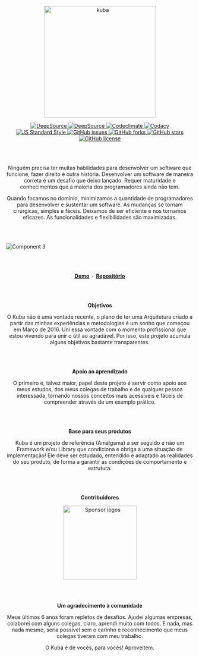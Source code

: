 <p align="center">
  <a href="https://kuba.ink" target="_blank" rel="noopener">
    <img width="300" src="https://user-images.githubusercontent.com/35740192/147132766-ad6e25c3-22c0-4b19-acd7-be87bfc5870e.png" alt="kuba">
  </a>
</p>

<p align="center">
  <a href="https://deepsource.io/gh/deMGoncalves/kuba/?ref=repository-badge}" target="_blank">
    <img src="https://deepsource.io/gh/deMGoncalves/kuba.svg/?label=active+issues&show_trend=true&token=gPCov7hvg2e88VASFwhXhR26" alt="DeepSource" />
  </a>
  <a href="https://deepsource.io/gh/deMGoncalves/kuba/?ref=repository-badge}" target="_blank">
    <img src="https://deepsource.io/gh/deMGoncalves/kuba.svg/?label=resolved+issues&show_trend=true&token=gPCov7hvg2e88VASFwhXhR26" alt="DeepSource" />
  </a>
  <a href="https://codeclimate.com/github/deMGoncalves/kuba/maintainability" target="_blank">
    <img src="https://api.codeclimate.com/v1/badges/f000644462eae8e6b020/maintainability" alt="Codeclimate" />
  </a>
  <a href="https://www.codacy.com/gh/deMGoncalves/kuba/dashboard?utm_source=github.com&amp;utm_medium=referral&amp;utm_content=deMGoncalves/ku" target="_blank">
    <img src="https://app.codacy.com/project/badge/Grade/8d2b7ccbd9d64b90bcccc515a1f61457" alt="Codacy" />
  </a>
  <a href="http://standardjs.com" target="_blank">
    <img src="https://img.shields.io/badge/code%20style-standard-brightgreen.svg" alt="JS Standard Style" />
  </a>
  <a href="https://github.com/deMGoncalves/kuba/issues" target="_blank">
    <img src="https://img.shields.io/github/issues/deMGoncalves/kuba" alt="GitHub issues" />
  </a>
  <a href="https://github.com/deMGoncalves/kuba/network" target="_blank">
    <img src="https://img.shields.io/github/forks/deMGoncalves/kuba" alt="GitHub forks" />
  </a>
  <a href="https://github.com/deMGoncalves/kuba/stargazers" target="_blank">
    <img src="https://img.shields.io/github/stars/deMGoncalves/kuba" alt="GitHub stars" />
  </a>
  <a href="https://github.com/deMGoncalves/kuba" target="_blank">
    <img src="https://img.shields.io/github/license/deMGoncalves/kuba" alt="GitHub license" />
  </a>
</p>

<br />
<br />

<p align="center">
Ninguém precisa ter muitas habilidades para desenvolver um software que funcione, fazer direito é outra história. Desenvolver um software de maneira correta é um desafio que deixo lançado. Requer maturidade e conhecimentos que a maioria dos programadores ainda não tem.
</p>

<p align="center">
Quando focamos no domínio, minimizamos a quantidade de programadores para desenvolver e sustentar um software. As mudanças se tornam cirúrgicas, simples e fáceis. Deixamos de ser eficiente e nos tornamos eficazes. As funcionalidades e flexibilidades são maximizadas.
</p>

<br />
<br />

![Component 3](https://user-images.githubusercontent.com/35740192/189503334-79ffcb22-507c-4bde-bc91-684ec714a121.png)

<br />
<br />

<p align="center">
  <strong>
    <a href="https://www.kuba.ink">Demo</a> &nbsp;·&nbsp;
    <a href="https://github.com/deMGoncalves/kuba">Repositório</a>
  </strong>
</p>

<br />
<br />

<p align="center">
  <strong>Objetivos</strong>
</p>

<p align="center">
O Kuba não é uma vontade recente, o plano de ter uma Arquitetura criado a partir das minhas experiências e metodologias é um sonho que começou em Março de 2016. Uni essa vontade com o momento profissional que estou vivendo para unir o útil ao agradável. Por isso, este projeto acumula alguns objetivos bastante transparentes.
</p>

<br />
<br />

<p align="center">
  <strong>Apoio ao aprendizado</strong>
</p>

<p align="center">
O primeiro e, talvez maior, papel deste projeto é servir como apoio aos meus estudos, dos meus colegas de trabalho e de qualquer pessoa interessada, tornando nossos conceitos mais acessíveis e fáceis de compreender através de um exemplo prático.
</p>

<br />
<br />

<p align="center">
  <strong>Base para seus produtos</strong>
</p>

<p align="center">
Kuba é um projeto de referência (Amálgama) a ser seguido e não um Framework e/ou Library que condiciona e obriga a uma situação de implementação! Ele deve ser estudado, entendido e adaptado as realidades do seu produto, de forma a garantir as condições de comportamento e estrutura.
</p>

<br />
<br />

<p align="center">
  <strong>Contribuidores</strong>
</p>

<p align="center">
  <a href="https://github.com/deMGoncalves/start/graphs/contributors">
    <img src="https://user-images.githubusercontent.com/35740192/130805795-8f7ffab2-21ee-46e8-83f7-f63f82e5c634.png" alt="Sponsor logos" width="198" />
  </a>
</p>

<br />
<br />

<p align="center">
  <strong>Um agradecimento à comunidade</strong>
</p>

<p align="center">
Meus últimos 6 anos foram repletos de desafios. Ajudei algumas empresas, colaborei com alguns colegas, claro, aprendi muito com todos. E nada, mas nada mesmo, seria possível sem o carinho e reconhecimento que meus colegas tiveram com meu trabalho.
</p>

<p align="center">
O Kuba é de vocês, para vocês! Aproveitem.
</p>
